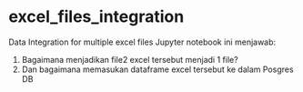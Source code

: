 # excel_files_integration
Data Integration for multiple excel files
Jupyter notebook ini menjawab:
1. Bagaimana menjadikan file2 excel tersebut menjadi 1 file?
2. Dan bagaimana memasukan dataframe excel tersebut ke dalam Posgres DB
